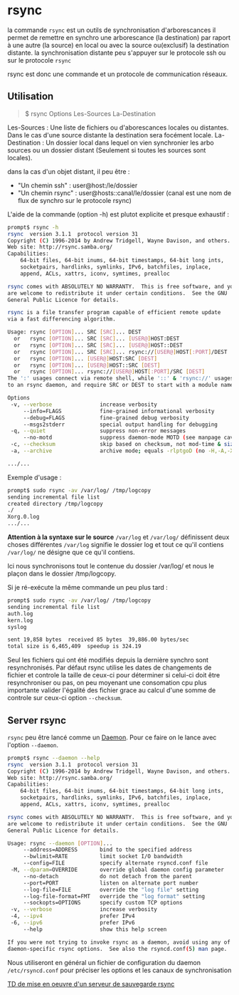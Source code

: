 # rsync

la commande `rsync` est un outils de synchronisation d'arborescances il permet de remettre en synchro une arborescance (la destination) par raport à une autre (la source) en local ou avec la source ou(exclusif) la destination distante. la synchronisation distante peu s'appuyer sur le protocole ssh ou sur le protocole `rsync`

rsync est donc une commande et un protocole de communication réseaux.

## Utilisation

> $ rsync Options Les-Sources La-Destination

Les-Sources : Une liste de fichiers ou d'aborescances locales ou distantes. Dans le cas d'une source distante la destination sera focément locale.
La-Destination : Un dossier local dans lequel on vien synchronier les arbo sources ou un dossier distant (Seulement si toutes les sources sont locales).

dans la cas d'un objet distant, il peu être :

* "Un chemin ssh" : user@host:/le/dossier
* "Un chemin rsync" : user@hosts::canal/le/dossier (canal est une nom de flux de synchro sur le protocole rsync)

L'aide de la commande (option -h) est plutot explicite et presque exhaustif :  

```bash
prompt$ rsync -h
rsync  version 3.1.1  protocol version 31
Copyright (C) 1996-2014 by Andrew Tridgell, Wayne Davison, and others.
Web site: http://rsync.samba.org/
Capabilities:
    64-bit files, 64-bit inums, 64-bit timestamps, 64-bit long ints,
    socketpairs, hardlinks, symlinks, IPv6, batchfiles, inplace,
    append, ACLs, xattrs, iconv, symtimes, prealloc

rsync comes with ABSOLUTELY NO WARRANTY.  This is free software, and you
are welcome to redistribute it under certain conditions.  See the GNU
General Public Licence for details.

rsync is a file transfer program capable of efficient remote update
via a fast differencing algorithm.

Usage: rsync [OPTION]... SRC [SRC]... DEST
  or   rsync [OPTION]... SRC [SRC]... [USER@]HOST:DEST
  or   rsync [OPTION]... SRC [SRC]... [USER@]HOST::DEST
  or   rsync [OPTION]... SRC [SRC]... rsync://[USER@]HOST[:PORT]/DEST
  or   rsync [OPTION]... [USER@]HOST:SRC [DEST]
  or   rsync [OPTION]... [USER@]HOST::SRC [DEST]
  or   rsync [OPTION]... rsync://[USER@]HOST[:PORT]/SRC [DEST]
The ':' usages connect via remote shell, while '::' & 'rsync://' usages connect
to an rsync daemon, and require SRC or DEST to start with a module name.

Options
 -v, --verbose               increase verbosity
     --info=FLAGS            fine-grained informational verbosity
     --debug=FLAGS           fine-grained debug verbosity
     --msgs2stderr           special output handling for debugging
 -q, --quiet                 suppress non-error messages
     --no-motd               suppress daemon-mode MOTD (see manpage caveat)
 -c, --checksum              skip based on checksum, not mod-time & size
 -a, --archive               archive mode; equals -rlptgoD (no -H,-A,-X)

.../...
```

Exemple d'usage :

```bash
prompt$ sudo rsync -av /var/log/ /tmp/logcopy
sending incremental file list
created directory /tmp/logcopy
./
Xorg.0.log
.../...
```

**Attention à la syntaxe sur le source** `/var/log` et `/var/log/` définissent deux choses différentes `/var/log` signifie le dossier log et tout ce qu'il contiens `/var/log/` ne désigne que ce qu'il contiens.

Ici nous synchronisons tout le contenue du dossier /var/log/ et nous le plaçon dans le dossier /tmp/logcopy.

Si je ré-exécute la même commande un peu plus tard :

```bash
prompt$ sudo rsync -av /var/log/ /tmp/logcopy
sending incremental file list
auth.log
kern.log
syslog

sent 19,858 bytes  received 85 bytes  39,886.00 bytes/sec
total size is 6,465,409  speedup is 324.19
```

Seul les fichiers qui ont été modifiés depuis la dernière synchro sont resynchronisés. Par défaut rsync utilise les dates de changements de fichier et controle la taille de ceux-ci pour déterminer si celui-ci doit être resynchroniser ou pas, on peu moyenant une consomation cpu plus importante valider l'égalité des fichier grace au calcul d'une somme de controle sur ceux-ci option `--checksum`.

## Server rsync

`rsync` peu être lancé comme un [Daemon](./definitions.md#Daemon). Pour ce faire on le lance avec l'option `--daemon`.

```bash
prompt$ rsync --daemon --help
rsync  version 3.1.1  protocol version 31
Copyright (C) 1996-2014 by Andrew Tridgell, Wayne Davison, and others.
Web site: http://rsync.samba.org/
Capabilities:
    64-bit files, 64-bit inums, 64-bit timestamps, 64-bit long ints,
    socketpairs, hardlinks, symlinks, IPv6, batchfiles, inplace,
    append, ACLs, xattrs, iconv, symtimes, prealloc

rsync comes with ABSOLUTELY NO WARRANTY.  This is free software, and you
are welcome to redistribute it under certain conditions.  See the GNU
General Public Licence for details.

Usage: rsync --daemon [OPTION]...
     --address=ADDRESS       bind to the specified address
     --bwlimit=RATE          limit socket I/O bandwidth
     --config=FILE           specify alternate rsyncd.conf file
 -M, --dparam=OVERRIDE       override global daemon config parameter
     --no-detach             do not detach from the parent
     --port=PORT             listen on alternate port number
     --log-file=FILE         override the "log file" setting
     --log-file-format=FMT   override the "log format" setting
     --sockopts=OPTIONS      specify custom TCP options
 -v, --verbose               increase verbosity
 -4, --ipv4                  prefer IPv4
 -6, --ipv6                  prefer IPv6
     --help                  show this help screen

If you were not trying to invoke rsync as a daemon, avoid using any of the
daemon-specific rsync options.  See also the rsyncd.conf(5) man page.
```

Nous utiliseront en général un fichier de configuration du daemon `/etc/rsyncd.conf` pour préciser les options et les canaux de synchronisation

[TD de mise en oeuvre d'un serveur de sauvegarde rsync](./TD-rsync-daemon.md)
